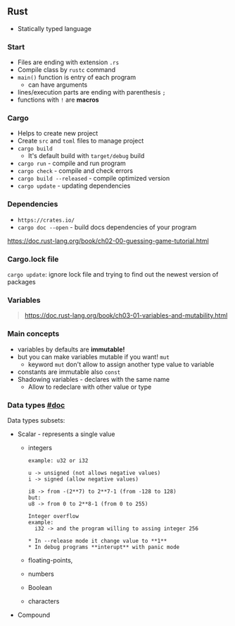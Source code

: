 ## Rust

* Statically typed language

### Start
* Files are ending with extension ```.rs```
* Compile class by ```rustc``` command
* ```main()``` function is entry of each program
    * can have arguments
* lines/execution parts are ending with parenthesis ```;```
* functions with ```!``` are __macros__

### Cargo
* Helps to create new project
* Create ```src``` and ```toml``` files to manage project
* ```cargo build```
  * It's default build with ```target/debug``` build
* ```cargo run``` - compile and run program
* ```cargo check``` - compile and check errors
* ```cargo build --released``` - compile optimized version
* ```cargo update``` - updating dependencies

### Dependencies
* ```https://crates.io/```
* ```cargo doc --open``` - build docs dependencies of your program

https://doc.rust-lang.org/book/ch02-00-guessing-game-tutorial.html


### Cargo.lock file
```cargo update```: ignore lock file and trying to find out the newest version of packages

### Variables 
> https://doc.rust-lang.org/book/ch03-01-variables-and-mutability.html

### Main concepts
* variables by defaults are **immutable!**
* but you can make variables mutable if you want! `mut`
  * keyword `mut` don't allow to assign another type value to variable
* constants are immutable also `const`
* Shadowing variables - declares with the same name
  * Allow to redeclare with other value or type

### Data types [#doc](https://doc.rust-lang.org/book/ch03-02-data-types.html)

Data types subsets:
* Scalar - represents a single value
  * integers 
      ```
      example: u32 or i32
    
      u -> unsigned (not allows negative values)
      i -> signed (allow negative values)
    
      i8 -> from -(2**7) to 2**7-1 (from -128 to 128)
      but:
      u8 -> from 0 to 2**8-1 (from 0 to 255)
      ``` 
      
      ```
      Integer overflow
      example: 
        i32 -> and the program willing to assing integer 256
      
      * In --release mode it change value to **1**
      * In debug programs **interupt** with panic mode
      ```

  * floating-points,
  * numbers
  * Boolean
  * characters
  
* Compound



